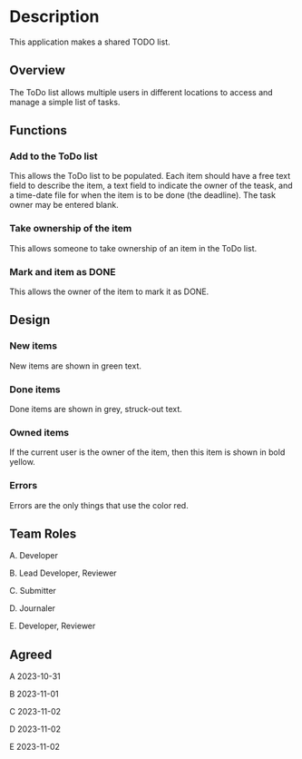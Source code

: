 # Description


This application makes a shared TODO list.


## Overview


The ToDo list allows multiple users in different locations to access and manage a simple list of tasks.


## Functions


### Add to the ToDo list


This allows the ToDo list to be populated. Each item should have a free text field to describe the item, a text field to indicate the owner of the teask, and a time-date file for when the item is to be done (the deadline). The task owner may be entered blank.


### Take ownership of the item


This allows someone to take ownership of an item in the ToDo list.


### Mark and item as DONE


This allows the owner of the item to mark it as DONE.


## Design

### New items


New items are shown in green text.


### Done items


Done items are shown in grey, struck-out text.


### Owned items


If the current user is the owner of the item, then this item is shown in bold yellow.


### Errors


Errors are the only things that use the color red.


## Team Roles


A. Developer


B. Lead Developer, Reviewer


C. Submitter


D. Journaler


E. Developer, Reviewer


## Agreed


A 2023-10-31


B 2023-11-01


C 2023-11-02


D 2023-11-02


E 2023-11-02
